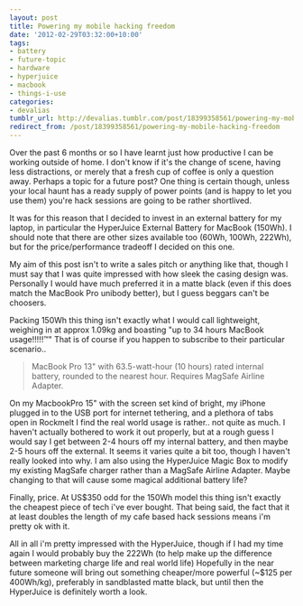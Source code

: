 ```yaml
---
layout: post
title: Powering my mobile hacking freedom
date: '2012-02-29T03:32:00+10:00'
tags:
- battery
- future-topic
- hardware
- hyperjuice
- macbook
- things-i-use
categories:
- devalias
tumblr_url: http://devalias.tumblr.com/post/18399358561/powering-my-mobile-hacking-freedom
redirect_from: /post/18399358561/powering-my-mobile-hacking-freedom
---
```

Over the past 6 months or so I have learnt just how productive I can be working outside of home. I don't know if it's the change of scene, having less distractions, or merely that a fresh cup of coffee is only a question away. Perhaps a topic for a future post? One thing is certain though, unless your local haunt has a ready supply of power points (and is happy to let you use them) you're hack sessions are going to be rather shortlived.

It was for this reason that I decided to invest in an external battery for my laptop, in particular the HyperJuice External Battery for MacBook (150Wh). I should note that there are other sizes available too (60Wh, 100Wh, 222Wh), but for the price/performance tradeoff I decided on this one.

My aim of this post isn't to write a sales pitch or anything like that, though I must say that I was quite impressed with how sleek the casing design was. Personally I would have much preferred it in a matte black (even if this does match the MacBook Pro unibody better), but I guess beggars can't be choosers.

Packing 150Wh this thing isn't exactly what I would call lightweight, weighing in at approx 1.09kg and boasting "up to 34 hours MacBook usage!!!!!&trade;" That is of course if you happen to subscribe to their particular scenario..

> MacBook Pro 13" with 63.5-watt-hour (10 hours) rated internal battery, rounded to the nearest hour. Requires MagSafe Airline Adapter.

On my MacbookPro 15" with the screen set kind of bright, my iPhone plugged in to the USB port for internet tethering, and a plethora of tabs open in Rockmelt I find the real world usage is rather.. not quite as much. I haven't actually bothered to work it out properly, but at a rough guess I would say I get between 2-4 hours off my internal battery, and then maybe 2-5 hours off the external. It seems it varies quite a bit too, though I haven't really looked into why. I am also using the HyperJuice Magic Box to modify my existing MagSafe charger rather than a MagSafe Airline Adapter. Maybe changing to that will cause some magical additional battery life?

Finally, price. At US$350 odd for the 150Wh model this thing isn't exactly the cheapest piece of tech i've ever bought. That being said, the fact that it at least doubles the length of my cafe based hack sessions means i'm pretty ok with it.

All in all i'm pretty impressed with the HyperJuice, though if I had my time again I would probably buy the 222Wh (to help make up the difference between marketing charge life and real world life) Hopefully in the near future someone will bring out something cheaper/more powerful (~$125 per 400Wh/kg), preferably in sandblasted matte black, but until then the HyperJuice is definitely worth a look.

